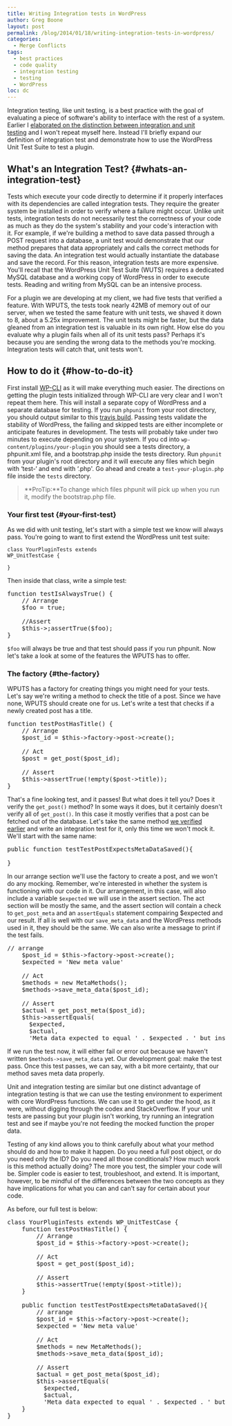```yaml
---
title: Writing Integration tests in WordPress
author: Greg Boone
layout: post
permalink: /blog/2014/01/18/writing-integration-tests-in-wordpress/
categories:
  - Merge Conflicts
tags:
  - best practices
  - code quality
  - integration testing
  - testing
  - WordPress
loc: dc
---
```

Integration testing, like unit testing, is a best practice with the goal of evaluating a piece of software's ability to interface with the rest of a system. Earlier I [elaborated on the distinction between integration and unit testing][1] and I won't repeat myself here. Instead I'll briefly expand our definition of integration test and demonstrate how to use the WordPress Unit Test Suite to test a plugin.

## What's an Integration Test? {#whats-an-integration-test}

Tests which execute your code directly to determine if it properly interfaces with its dependencies are called integration tests. They require the greater system be installed in order to verify where a failure might occur. Unlike unit tests, integration tests do not necessarily test the correctness of your code as much as they do the system's stability and your code's interaction with it. For example, if we're building a method to save data passed through a POST request into a database, a unit test would demonstrate that our method prepares that data appropriately and calls the correct methods for saving the data. An integration test would actually instantiate the database and save the record. For this reason, integration tests are more expensive. You'll recall that the WordPress Unit Test Suite (WUTS) requires a dedicated MySQL database and a working copy of WordPress in order to execute tests. Reading and writing from MySQL can be an intensive process.  
<!--more-->


For a plugin we are developing at my client, we had five tests that verified a feature. With WPUTS, the tests took nearly 42MB of memory out of our server, when we tested the same feature with unit tests, we shaved it down to 8, about a 5.25x improvement. The unit tests might be faster, but the data gleaned from an integration test is valuable in its own right. How else do you evaluate why a plugin fails when all of its unit tests pass? Perhaps it's because you are sending the wrong data to the methods you're mocking. Integration tests will catch that, unit tests won't.

## How to do it {#how-to-do-it}

First install [WP-CLI][2] as it will make everything much easier. The directions on getting the plugin tests initialized through WP-CLI are very clear and I won't repeat them here. This will install a separate copy of WordPress and a separate database for testing. If you run `phpunit` from your root directory, you should output similar to this [travis build][3]. Passing tests validate the stability of WordPress, the failing and skipped tests are either incomplete or anticipate features in development. The tests will probably take under two minutes to execute depending on your system. If you cd into `wp-content/plugins/your-plugin` you should see a tests directory, a phpunit.xml file, and a bootstrap.php inside the tests directory. Run `phpunit` from your plugin's root directory and it will execute any files which begin with &#8216;test-&#8216; and end with &#8216;.php'. Go ahead and create a `test-your-plugin.php` file inside the `tests` directory.

> **ProTip:**To change which files phpunit will pick up when you run it, modify the bootstrap.php file.

### Your first test {#your-first-test}

As we did with unit testing, let's start with a simple test we know will always pass. You're going to want to first extend the WordPress unit test suite:

<code class="sourceCode php">class YourPluginTests extends WP_UnitTestCase {</code>

<code class="sourceCode php">}</code>

Then inside that class, write a simple test:

<pre class="lang:php decode:true">function testIsAlwaysTrue() {
    // Arrange
    $foo = true;

    //Assert
    $this->;assertTrue($foo);
}</pre>

`$foo` will always be true and that test should pass if you run phpunit. Now let's take a look at some of the features the WPUTS has to offer.

### The factory {#the-factory}

WPUTS has a factory for creating things you might need for your tests. Let's say we're writing a method to check the title of a post. Since we have none, WPUTS should create one for us. Let's write a test that checks if a newly created post has a title.

<pre class="lang:php decode:true">function testPostHasTitle() {
    // Arrange
    $post_id = $this->factory->post->create();

    // Act
    $post = get_post($post_id);

    // Assert
    $this->assertTrue(!empty($post->title));
}</pre>

That's a fine looking test, and it passes! But what does it tell you? Does it verify the `get_post()` method? In some ways it does, but it certainly doesn't verify all of `get_post()`. In this case it mostly verifies that a post can be fetched out of the database. Let's take the same method [we verified earlier][4] and write an integration test for it, only this time we won't mock it. We'll start with the same name:

<pre class="lang:php decode:true">public function testTestPostExpectsMetaDataSaved(){

}</pre>

In our arrange section we'll use the factory to create a post, and we won't do any mocking. Remember, we're interested in whether the system is functioning with our code in it. Our arrangement, in this case, will also include a variable `$expected` we will use in the assert section. The act section will be mostly the same, and the assert section will contain a check to `get_post_meta` and an `assertEquals` statement compairing $expected and our result. If all is well with our `save_meta_data` and the WordPress methods used in it, they should be the same. We can also write a message to print if the test fails.

<pre class="lang:php decode:true">// arrange
    $post_id = $this->factory->post->create();
    $expected = 'New meta value'

    // Act
    $methods = new MetaMethods();
    $methods->save_meta_data($post_id);

    // Assert
    $actual = get_post_meta($post_id);
    $this->assertEquals(
      $expected,
      $actual,
      'Meta data expected to equal ' . $expected . ' but instead was ' . $actual);
</pre>

If we run the test now, it will either fail or error out because we haven't written `$methods->save_meta_data` yet. Our development goal: make the test pass. Once this test passes, we can say, with a bit more certainty, that our method saves meta data properly.

Unit and integration testing are similar but one distinct advantage of integration testing is that we can use the testing environment to experiment with core WordPress functions. We can use it to get under the hood, as it were, without digging through the codex and StackOverflow. If your unit tests are passing but your plugin isn't working, try running an integration test and see if maybe you're not feeding the mocked function the proper data.

Testing of any kind allows you to think carefully about what your method should do and how to make it happen. Do you need a full post object, or do you need only the ID? Do you need all those conditionals? How much work is this method actually doing? The more you test, the simpler your code will be. Simpler code is easier to test, troubleshoot, and extend. It is important, however, to be mindful of the differences between the two concepts as they have implications for what you can and can't say for certain about your code.

As before, our full test is below:

<pre class="lang:php decode:true">class YourPluginTests extends WP_UnitTestCase {
    function testPostHasTitle() {
        // Arrange
        $post_id = $this->factory->post->create();

        // Act
        $post = get_post($post_id);

        // Assert
        $this->assertTrue(!empty($post->title));
    }

    public function testTestPostExpectsMetaDataSaved(){
        // arrange
        $post_id = $this->factory->post->create();
        $expected = 'New meta value'

        // Act
        $methods = new MetaMethods();
        $methods->save_meta_data($post_id);

        // Assert
        $actual = get_post_meta($post_id);
        $this->assertEquals(
          $expected,
          $actual,
          'Meta data expected to equal ' . $expected . ' but instead was ' . $actual);
    }
}</pre>

 [1]: /blog/2013/12/23/why-unit-testing-in-wordpress-matters/
 [2]: http://wp-cli.org
 [3]: https://travis-ci.org/tierra/wordpress/jobs/17092504
 [4]: /blog/2014/01/01/writing-unit-tests-for-wordpress/

